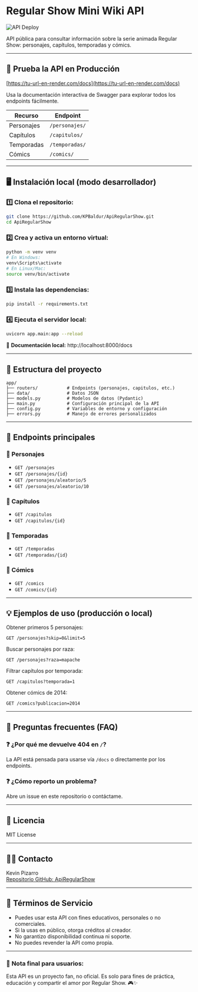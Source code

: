 # Regular Show Mini Wiki API
![API Deploy](https://img.shields.io/badge/Deployed-Render-2ea44f?logo=render&logoColor=white)


API pública para consultar información sobre la serie animada Regular Show: personajes, capítulos, temporadas y cómics.

---

## 🚀 **Prueba la API en Producción**
[https://tu-url-en-render.com/docs](https://tu-url-en-render.com/docs)

Usa la documentación interactiva de Swagger para explorar todos los endpoints fácilmente.

| Recurso    | Endpoint                  |
|------------|----------------------------|
| Personajes | `/personajes/`             |
| Capítulos  | `/capitulos/`              |
| Temporadas | `/temporadas/`             |
| Cómics     | `/comics/`                 |

---

## 🖥️ **Instalación local (modo desarrollador)**

### 1️⃣ Clona el repositorio:
```bash
git clone https://github.com/KPBaldur/ApiRegularShow.git
cd ApiRegularShow
```

### 2️⃣ Crea y activa un entorno virtual:
```bash
python -m venv venv
# En Windows:
venv\Scripts\activate
# En Linux/Mac:
source venv/bin/activate
```

### 3️⃣ Instala las dependencias:
```bash
pip install -r requirements.txt
```

### 4️⃣ Ejecuta el servidor local:
```bash
uvicorn app.main:app --reload
```

📍 **Documentación local:**
http://localhost:8000/docs

---

## 📂 **Estructura del proyecto**
```
app/
├── routers/           # Endpoints (personajes, capitulos, etc.)
├── data/              # Datos JSON
├── models.py          # Modelos de datos (Pydantic)
├── main.py            # Configuración principal de la API
├── config.py          # Variables de entorno y configuración
├── errors.py          # Manejo de errores personalizados
```

---

## 🔧 **Endpoints principales**

### 📑 Personajes
- `GET /personajes`
- `GET /personajes/{id}`
- `GET /personajes/aleatorio/5`
- `GET /personajes/aleatorio/10`

### 📑 Capítulos
- `GET /capitulos`
- `GET /capitulos/{id}`

### 📑 Temporadas
- `GET /temporadas`
- `GET /temporadas/{id}`

### 📑 Cómics
- `GET /comics`
- `GET /comics/{id}`

---

## 💡 **Ejemplos de uso (producción o local)**

Obtener primeros 5 personajes:
```
GET /personajes?skip=0&limit=5
```

Buscar personajes por raza:
```
GET /personajes?raza=mapache
```

Filtrar capítulos por temporada:
```
GET /capitulos?temporada=1
```

Obtener cómics de 2014:
```
GET /comics?publicacion=2014
```

---

## 🔔 **Preguntas frecuentes (FAQ)**

### ❓ ¿Por qué me devuelve 404 en `/`?
La API está pensada para usarse vía `/docs` o directamente por los endpoints.

### ❓ ¿Cómo reporto un problema?
Abre un issue en este repositorio o contáctame.

---

## 📃 **Licencia**
MIT License

---

## 👨‍💻 **Contacto**
Kevin Pizarro  
[Repositorio GitHub: ApiRegularShow](https://github.com/KPBaldur/ApiRegularShow)

---

## 📝 **Términos de Servicio**
- Puedes usar esta API con fines educativos, personales o no comerciales.
- Si la usas en público, otorga créditos al creador.
- No garantizo disponibilidad continua ni soporte.
- No puedes revender la API como propia.

---

### 🚩 **Nota final para usuarios:**
Esta API es un proyecto fan, no oficial. Es solo para fines de práctica, educación y compartir el amor por Regular Show. 🎮✨